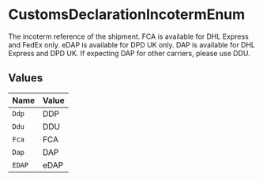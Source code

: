 # CustomsDeclarationIncotermEnum

The incoterm reference of the shipment. FCA is available for DHL Express and FedEx only. 
eDAP is available for DPD UK only. DAP is available for DHL Express and DPD UK.
If expecting DAP for other carriers, please use DDU.


## Values

| Name   | Value  |
| ------ | ------ |
| `Ddp`  | DDP    |
| `Ddu`  | DDU    |
| `Fca`  | FCA    |
| `Dap`  | DAP    |
| `EDAP` | eDAP   |